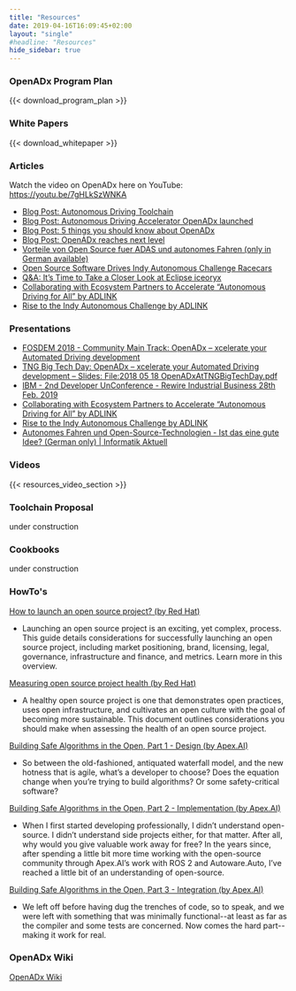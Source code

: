 ```yaml
---
title: "Resources"
date: 2019-04-16T16:09:45+02:00
layout: "single"
#headline: "Resources"
hide_sidebar: true
---
```


### OpenADx Program Plan

{{< download_program_plan >}}

### White Papers

{{< download_whitepaper >}}


### Articles
Watch the video on OpenADx here on YouTube: https://youtu.be/7gHLkSzWNKA

- [Blog Post: Autonomous Driving Toolchain](https://blog.bosch-si.com/developer/autonomous-driving-toolchain)
- [Blog Post: Autonomous Driving Accelerator OpenADx launched](https://blog.bosch-si.com/developer/autonomous-driving-accelerator-openadx-launched)
- [Blog Post: 5 things you should know about OpenADx](https://blog.bosch-si.com/developer/5-things-you-should-know-about-openadx)
- [Blog Post: OpenADx reaches next level](https://blog.bosch-si.com/mobility/openadx-initiative-reaches-next-level/)
- [Vorteile von Open Source fuer ADAS und autonomes Fahren (only in German available)](https://www.elektroniknet.de/elektronik-automotive/assistenzsysteme/vorteile-von-open-source-fuer-adas-und-autonomes-fahren-154085.html)
- [Open Source Software Drives Indy Autonomous Challenge Racecars](https://newsroom.eclipse.org/eclipse-newsletter/2021/june/open-source-software-drives-indy-autonomous-challenge-racecars)
- [Q&A: It’s Time to Take a Closer Look at Eclipse iceoryx](https://newsroom.eclipse.org/eclipse-newsletter/2021/june/qa-it%E2%80%99s-time-take-closer-look-eclipse-iceoryx)
- [Collaborating with Ecosystem Partners to Accelerate “Autonomous Driving for All” by ADLINK](https://www.adlinktech.com/en/Connected-Autonomous-Vehicle-Solutions)
- [Rise to the Indy Autonomous Challenge by ADLINK](https://material.adlinktech.com/ADLinkFile/Publication/1549/Solution_Brief-Rise_to_the_Indy_Autonomous_Challenge_05-07-2021.pdf)

### Presentations
- [FOSDEM 2018 - Community Main Track: OpenADx – xcelerate your Automated Driving development](https://fosdem.org/2018/schedule/event/automated_driving)
- [TNG Big Tech Day: OpenADx – xcelerate your Automated Driving development – Slides: File:2018 05 18 OpenADxAtTNGBigTechDay.pdf](https://wiki.eclipse.org/file:2018_05_18_OpenADxAtTNGBigTechDay.pdf)
- [IBM - 2nd Developer UnConference - Rewire Industrial Business 28th Feb. 2019](https://www.meetup.com/Big-Data-Developers-in-Stuttgart/events/256621553/?isFromReg=true&fromJoin=256621553)
- [Collaborating with Ecosystem Partners to Accelerate “Autonomous Driving for All” by ADLINK](https://www.adlinktech.com/en/Connected-Autonomous-Vehicle-Solutions)
- [Rise to the Indy Autonomous Challenge by ADLINK](https://material.adlinktech.com/ADLinkFile/Publication/1549/Solution_Brief-Rise_to_the_Indy_Autonomous_Challenge_05-07-2021.pdf)
- [Autonomes Fahren und Open-Source-Technologien - Ist das eine gute Idee? (German only) | Informatik Aktuell](https://www.informatik-aktuell.de/betrieb/kuenstliche-intelligenz/autonomes-fahren-und-open-source-technologien.html)

### Videos

{{< resources_video_section >}}

### Toolchain Proposal
under construction

### Cookbooks
under construction

### HowTo's
[How to launch an open source project? (by Red Hat)](https://www.redhat.com/en/resources/how-to-launch-an-open-source-project-overview)
- Launching an open source project is an exciting, yet complex, process. This guide details considerations for successfully launching an open source project, including market positioning, brand, licensing, legal, governance, infrastructure and finance, and metrics. Learn more in this overview.

[Measuring open source project health (by Red Hat)](https://www.redhat.com/en/resources/measuring-open-source-health-brief)
- A healthy open source project is one that demonstrates open practices, uses open infrastructure, and cultivates an open culture with the goal of becoming more sustainable. This document outlines considerations you should make when assessing the health of an open source project.

[Building Safe Algorithms in the Open, Part 1 - Design (by Apex.AI)](https://www.apex.ai/post/building-safe-algorithms-in-the-open-part-1-design)
- So between the old-fashioned, antiquated waterfall model, and the new hotness that is agile, what’s a developer to choose? Does the equation change when you’re trying to build algorithms? Or some safety-critical software?

[Building Safe Algorithms in the Open, Part 2 - Implementation (by Apex.AI)](https://www.apex.ai/post/building-safe-algorithms-in-the-open-part-2-implementation)
- When I first started developing professionally, I didn’t understand open-source. I didn’t understand side projects either, for that matter. After all, why would you give valuable work away for free? In the years since, after spending a little bit more time working with the open-source community through Apex.AI’s work with ROS 2 and Autoware.Auto, I’ve reached a little bit of an understanding of open-source.

[Building Safe Algorithms in the Open, Part 3 - Integration (by Apex.AI)](https://www.apex.ai/post/building-safe-algorithms-in-the-open-part-3-integration)
- We left off before having dug the trenches of code, so to speak, and we were left with something that was minimally functional--at least as far as the compiler and some tests are concerned. Now comes the hard part--making it work for real.

### OpenADx Wiki
[OpenADx Wiki](https://wiki.eclipse.org/OpenADx)
